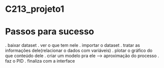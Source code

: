 # C213_projeto1

# Passos para sucesso
. baixar dataset
. ver o que tem nele
. importar o dataset
. tratar as informações dele(relacionar o dados com variáveis)
. plotar o gráfico do que conteúdo dele
. criar um modelo pra ele --> aproximação do processo
. faz o PID 
. finaliza com a interface

